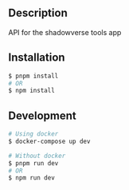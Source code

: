 ## Description

API for the shadowverse tools app

## Installation

```bash
$ pnpm install
# OR
$ npm install
```

## Development

```bash
# Using docker
$ docker-compose up dev

# Without docker
$ pnpm run dev
# OR
$ npm run dev
```

